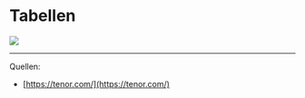 # Tabellen

<img src="/static/images/yay.gif" class="w-2/5" />

---

Quellen:
- [https://tenor.com/](https://tenor.com/)
